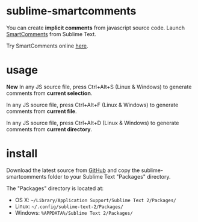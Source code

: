 sublime-smartcomments
=====================

You can create **implicit comments** from javascript source code. Launch [SmartComments](http://smartcomments.github.io) from Sublime Text.

Try SmartComments online [here](http://smartcomments.github.io).

usage
=====
**New**
In any JS source file, press Ctrl+Alt+S (Linux & Windows) to generate comments from **current selection**.

In any JS source file, press Ctrl+Alt+F (Linux & Windows) to generate comments from **current file**.

In any JS source file, press Ctrl+Alt+D (Linux & Windows) to generate comments from **current directory**.

install
=======

Download the latest source from [GitHub](https://github.com/smartcomments/sublime-smartcomments) and copy the sublime-smartcomments folder to your Sublime Text "Packages" directory.

The "Packages" directory is located at:

* OS X: `~/Library/Application Support/Sublime Text 2/Packages/`
* Linux: `~/.config/sublime-text-2/Packages/`
* Windows: `%APPDATA%/Sublime Text 2/Packages/`